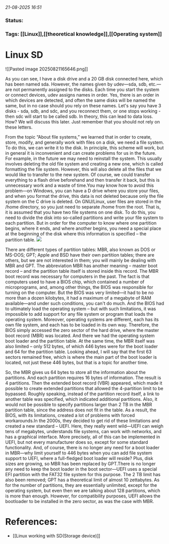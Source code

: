 *21-08-2025 16:51*
### Status: 
  
### Tags: [[Linux]],[[theoretical knowledge]],[[Operating system]]

# Linux SD

![[Pasted image 20250821165646.png]]

As you can see, I have a disk drive and a 20 GB disk connected here, which has been named sda. However, the names given by udev—sda, sdb, etc.—are not permanently assigned to the disks. Each time you start the system or connect devices, udev assigns names in order. Yes, there is an order in which devices are detected, and often the same disks will be named the same, but in no case should you rely on these names. Let's say you have 3 disks - sda, sdb, and sdc, and you reconnect them, or one stops working - then sdc will start to be called sdb. In theory, this can lead to data loss. How? We will discuss this later. Just remember that you should not rely on these letters.

From the topic “About file systems,” we learned that in order to create, store, modify, and generally work with files on a disk, we need a file system. To do this, we can write it to the disk. In principle, this scheme will work, but in general it is inconvenient and can create problems for us in the future. For example, in the future we may need to reinstall the system. This usually involves deleting the old file system and creating a new one, which is called formatting the file system. However, this will also delete all the files that we would like to transfer to the new system. Of course, we could transfer everything to a flash drive beforehand and then transfer it back, but this is unnecessary work and a waste of time.You may know how to avoid this problem—on Windows, you can have a D drive where you store your files, and when you format the drive, this data is not deleted because only the file system on the C drive is deleted. On GNU/Linux, user files are stored in the /home directory, so you just need to separate /home from the root. That is, it is assumed that you have two file systems on one disk. To do this, you need to divide the disk into so-called partitions and write your file system to each partition. But in order for the computer to know where one partition begins, where it ends, and where another begins, you need a special place at the beginning of the disk where this information is specified – the partition table.
![](https://basis.gnulinux.pro/ru/latest/_images/mbr.png)

There are different types of partition tables: MBR, also known as DOS or MS-DOS; GPT; Apple and BSD have their own partition tables; there are others, but we are not interested in them; you will mainly be dealing with MBR and GPT. The abbreviation MBR has another meaning – master boot record – and the partition table itself is stored inside this record. The MBR boot record was necessary for computers in the past. The fact is that computers used to have a BIOS chip, which contained a number of microprograms, and, among other things, the BIOS was responsible for turning on the computer. But the BIOS was very limited—it had to be no more than a dozen kilobytes, it had a maximum of a megabyte of RAM available—and under such conditions, you can't do much. And the BIOS had to ultimately load the operating system – but with such limitations, it was impossible to add support for any file system or program that loads the operating system. Moreover, operating systems are different, each has its own file system, and each has to be loaded in its own way. Therefore, the BIOS simply accessed the zero sector of the hard drive, where the master boot record (MBR) was located. And there we had the operating system boot loader and the partition table. At the same time, the MBR itself was also limited – only 512 bytes, of which 446 bytes were for the boot loader and 64 for the partition table. Looking ahead, I will say that the first 63 sectors remained free, which is where the main part of the boot loader is located, not just these 446 bytes, but that is a topic for another time.

So, the MBR gives us 64 bytes to store all the information about the partitions. And each partition requires 16 bytes of information. The result is 4 partitions. Then the extended boot record (VBR) appeared, which made it possible to create extended partitions that allowed the 4-partition limit to be bypassed. Roughly speaking, instead of the partition record itself, a link to another table was specified, which indicated additional partitions. Also, it would not be possible to specify partitions larger than 2 TB in the MBR partition table, since the address does not fit in the table. As a result, the BIOS, with its limitations, created a lot of problems with forced workarounds.In the 2000s, they decided to get rid of these limitations and created a new standard – UEFI. Here, they really went wild—UEFI can weigh tens of megabytes, understands file systems, can work with networks, and has a graphical interface. More precisely, all of this can be implemented in UEFI, but not every manufacturer does so, except for some standard functionality. And, of course, there is no longer any need for a boot loader in MBR—why limit yourself to 446 bytes when you can add file system support to UEFI, where a full-fledged boot loader will reside? Plus, disk sizes are growing, so MBR has been replaced by GPT.There is no longer any need to keep the boot loader in the boot sector—UEFI uses a special EFI partition with the FAT32 file system for this purpose. The 2 TB limit has also been removed; GPT has a theoretical limit of almost 10 zettabytes. As for the number of partitions, they are essentially unlimited, except for the operating system, but even then we are talking about 128 partitions, which is more than enough. However, for compatibility purposes, UEFI allows the bootloader to be installed in the zero sector, as was the case with MBR.


# References:

- [[Linux working with SD(Storage device)]]
  
